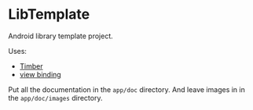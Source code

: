 # LibTemplate
Android library template project.

Uses:

- [Timber](https://github.com/JakeWharton/timber)
- [view binding](https://developer.android.com/topic/libraries/view-binding)

Put all the documentation in the `app/doc` directory.
And leave images in in the `app/doc/images` directory.
